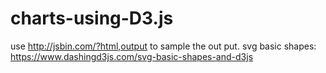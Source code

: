 # charts-using-D3.js

use http://jsbin.com/?html,output to sample the out put.
svg basic shapes: https://www.dashingd3js.com/svg-basic-shapes-and-d3js
